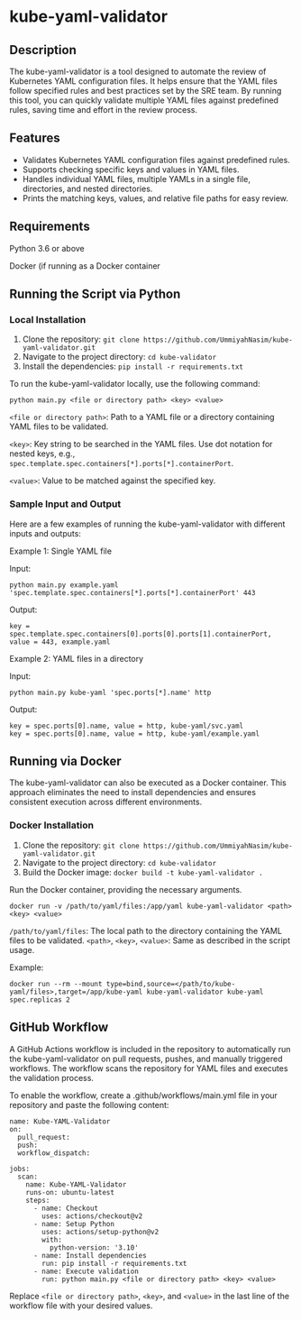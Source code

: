 # kube-yaml-validator

## Description
The kube-yaml-validator is a tool designed to automate the review of Kubernetes YAML configuration files. It helps ensure that the YAML files follow specified rules and best practices set by the SRE team. By running this tool, you can quickly validate multiple YAML files against predefined rules, saving time and effort in the review process.

## Features
- Validates Kubernetes YAML configuration files against predefined rules.
- Supports checking specific keys and values in YAML files.
- Handles individual YAML files, multiple YAMLs in a single file, directories, and nested directories.
- Prints the matching keys, values, and relative file paths for easy review.

## Requirements
Python 3.6 or above

Docker (if running as a Docker container

## Running the Script via Python

### Local Installation
1. Clone the repository: `git clone https://github.com/UmmiyahNasim/kube-yaml-validator.git`
2. Navigate to the project directory: `cd kube-validator`
3. Install the dependencies: `pip install -r requirements.txt`

To run the kube-yaml-validator locally, use the following command:

```shell
python main.py <file or directory path> <key> <value>
```

`<file or directory path>`: Path to a YAML file or a directory containing YAML files to be validated.

`<key>`: Key string to be searched in the YAML files. Use dot notation for nested keys, e.g., `spec.template.spec.containers[*].ports[*].containerPort`.

`<value>`: Value to be matched against the specified key.

### Sample Input and Output
Here are a few examples of running the kube-yaml-validator with different inputs and outputs:

Example 1: Single YAML file

Input:

```shel
python main.py example.yaml 'spec.template.spec.containers[*].ports[*].containerPort' 443 
```
Output:

``` shel
key = spec.template.spec.containers[0].ports[0].ports[1].containerPort, value = 443, example.yaml
```

Example 2: YAML files in a directory

Input:

```shel
python main.py kube-yaml 'spec.ports[*].name' http
```

Output:
```shel
key = spec.ports[0].name, value = http, kube-yaml/svc.yaml
key = spec.ports[0].name, value = http, kube-yaml/example.yaml
```

## Running via Docker


The kube-yaml-validator can also be executed as a Docker container. This approach eliminates the need to install dependencies and ensures consistent execution across different environments.

### Docker Installation
1. Clone the repository: `git clone https://github.com/UmmiyahNasim/kube-yaml-validator.git`
2. Navigate to the project directory: `cd kube-validator`
3. Build the Docker image: `docker build -t kube-yaml-validator .`

Run the Docker container, providing the necessary arguments.

```shell
docker run -v /path/to/yaml/files:/app/yaml kube-yaml-validator <path> <key> <value>
```

`/path/to/yaml/files`: The local path to the directory containing the YAML files to be validated.
`<path>`, `<key>`, `<value>`: Same as described in the script usage.

Example:

```shell
docker run --rm --mount type=bind,source=</path/to/kube-yaml/files>,target=/app/kube-yaml kube-yaml-validator kube-yaml spec.replicas 2
```

  
## GitHub Workflow
A GitHub Actions workflow is included in the repository to automatically run the kube-yaml-validator on pull requests, pushes, and manually triggered workflows. The workflow scans the repository for YAML files and executes the validation process.

To enable the workflow, create a .github/workflows/main.yml file in your repository and paste the following content:

``` shell
name: Kube-YAML-Validator
on:
  pull_request:
  push:
  workflow_dispatch:

jobs:
  scan:
    name: Kube-YAML-Validator
    runs-on: ubuntu-latest
    steps:
      - name: Checkout
        uses: actions/checkout@v2
      - name: Setup Python
        uses: actions/setup-python@v2
        with:
          python-version: '3.10'
      - name: Install dependencies
        run: pip install -r requirements.txt
      - name: Execute validation
        run: python main.py <file or directory path> <key> <value>
  ```
  
  Replace `<file or directory path>`, `<key>`, and `<value>` in the last line of the workflow file with your desired values.

